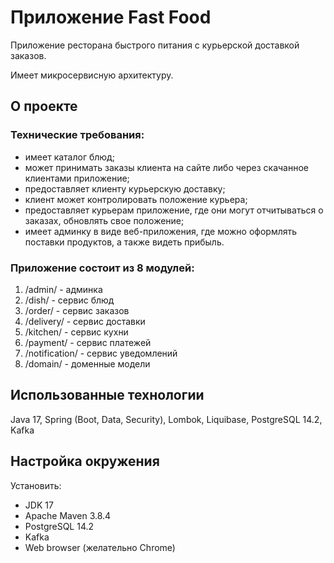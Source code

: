 # Приложение Fast Food
Приложение ресторана быстрого питания с курьерской доставкой заказов.

Имеет микросервисную архитектуру.
## О проекте
### Технические требования:
- имеет каталог блюд;
- может принимать заказы клиента на сайте либо через скачанное клиентами приложение;
- предоставляет клиенту курьерскую доставку;
- клиент может контролировать положение курьера;
- предоставляет курьерам приложение, где они могут отчитываться о заказах, обновлять свое положение;
- имеет админку в виде веб-приложения, где можно оформлять поставки продуктов, а также видеть прибыль.

### Приложение состоит из 8 модулей:
1. /admin/ - админка
2. /dish/ - сервис блюд
3. /order/ - сервис заказов
4. /delivery/ - сервис доставки
5. /kitchen/ - сервис кухни
6. /payment/ - сервис платежей
7. /notification/ - сервис уведомлений
8. /domain/ - доменные модели

## Использованные технологии
Java 17, Spring (Boot, Data, Security), Lombok, Liquibase, PostgreSQL 14.2, 
Kafka

## Настройка окружения
Установить:
- JDK 17
- Apache Maven 3.8.4
- PostgreSQL 14.2
- Kafka
- Web browser (желательно Chrome)
